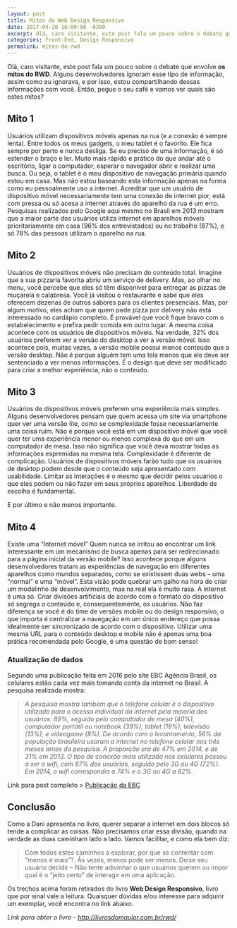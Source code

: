 ```yaml
---
layout: post
title: Mitos do Web Design Responsivo
date: 2017-04-20 16:00:00 -0300
excerpt: Olá, caro visitante, este post fala um pouco sobre o debate que envolve **os mitos do RWD**. Alguns desenvolvedores ignoram esse tipo de informação, assim como eu ignorava, e por isso, estou compartilhando dessas informações com você. Então, pegue o seu café e vamos ver quais são estes mitos?
categories: Front-End, Design Responsivo
permalink: mitos-do-rwd
---
```


Olá, caro visitante, este post fala um pouco sobre o debate que envolve **os mitos do RWD**. Alguns desenvolvedores ignoram esse tipo de informação, assim como eu ignorava, e por isso, estou compartilhando dessas informações com você. Então, pegue o seu café e vamos ver quais são estes mitos?

## Mito 1

Usuários utilizam dispositivos móveis apenas na rua (e a conexão é sempre lenta).
Entre todos os meus gadgets, o meu tablet é o favorito. Ele fica sempre por perto e nunca desliga. Se eu preciso de uma informação, é só estender o braço e ler. Muito mais rápido e prático do que andar até o escritório, ligar o computador, esperar o navegador abrir e realizar uma busca. Ou seja, o tablet é o meu dispositivo de navegação primária quando estou em casa. Mas não estou baseando esta informação apenas na forma como eu pessoalmente uso a internet.
Acreditar que um usuário de dispositivo móvel necessariamente tem uma conexão de internet pior, está com pressa ou só acesa a internet através do aparelho da rua é um erro. Pesquisas realizados pelo Google aqui mesmo no Brasil em 2013 mostram que a maior parte dos usuários utiliza internet em aparelhos móveis prioritariamente em casa (96% dos entrevistados) ou no trabalho (87%), e só 78% das pessoas utilizam o aparelho na rua.

## Mito 2

Usuários de dispositivos móveis não precisam do conteúdo total.
Imagine que a sua pizzaria favorita abriu um serviço de delivery. Mas, ao olhar no menu, você percebe que eles só têm disponível para entregar as pizzas de muçarela e calabresa. Você já visitou o restaurante e sabe que eles oferecem dezenas de outros sabores para os clientes presenciais. Mas, por algum motivo, eles acham que quem pede pizza por delivery não está interessado no cardápio completo. É provável que você fique bravo com o estabelecimento e prefira pedir comida em outro lugar. A mesma coisa acontece com os usuários de dispositivos móveis. Na verdade, 32% dos usuários preferem ver a versão do desktop a ver a versão móvel. Isso acontece pois, muitas vezes, a versão mobile possui menos conteúdo que a versão desktop. Não é porque alguém tem uma tela menos que ele deve ser sentenciado a ver menos informações. É o design que deve ser modificado para criar a melhor experiência, não o conteúdo.

## Mito 3

Usuários de dispositivos móveis preferem uma experiência mais simples.
Alguns desenvolvedores pensam que quem acessa um site via smartphone quer ver uma versão lite, como se complexidade fosse necessariamente uma coisa ruim. Não é porque você está em um dispositivo móvel que você quer ter uma experiência menor ou menos complexa do que em um computador de mesa. Isso não significa que você deva mostrar todas as informações espremidas na mesma tela. Complexidade é diferente de complicação. Usuários de dispositivos móveis farão tudo que os usuários de desktop podem desde que o conteúdo seja apresentado com usabilidade. Limitar as interações é o mesmo que decidir pelos usuários o que eles podem ou não fazer em seus próprios aparelhos. Liberdade de escolha é fundamental.

E por último e não menos importante.

## Mito 4

Existe uma “Internet móvel”
Quem nunca se irritou ao encontrar um link interessante em um mecanismo de busca apenas para ser redirecionado para a página inicial da versão mobile? Isso acontece porque alguns desenvolvedores tratam as experiências de navegação em diferentes aparelhos como mundos separados, como se existissem duas webs – uma “normal” e uma “móvel”. Esta visão pode quebrar um galho na hora de criar um modelinho de desenvolvimento, mas na real ela é muito rasa. A internet é uma só. Criar divisões artificiais de acordo com o formato do dispositivo só segrega o conteúdo e, consequentemente, os usuários. Não faz diferença se você é do time de versões mobile ou do design responsivo, o que importa é centralizar a navegação em um único endereço que possa idealmente ser sincronizado de acordo com o dispositivo. Utilizar uma mesma URL para o conteúdo desktop e mobile não é apenas uma boa prática recomendada pelo Google, é uma questão de bom senso!

### Atualização de dados

Segundo uma publicação feita em 2016 pelo site EBC Agência Brasil, os celulares estão cada vez mais tomando conta da internet no Brasil. A pesquisa realizada mostra:

> *A pesquisa mostra também que o telefone celular é o dispositivo utilizado para o acesso individual da internet pela maioria dos usuários: 89%, seguido pelo computador de mesa (40%), computador portátil ou notebook (39%), tablet (19%), televisão (13%), e videogame (8%). De acordo com o levantamento, 56% da população brasileira usaram a internet no telefone celular nos três meses antes da pesquisa. A proporção era de 47% em 2014, e de 31% em 2013.
O tipo de conexão mais utilizada nos celulares passou a ser o wifi, com 87% dos usuários, seguido pelo 3G ou 4G (72%). Em 2014, o wifi correspondia a 74% e o 3G ou 4G a 82%.*

Link para post completo > [Publicação da EBC](http://agenciabrasil.ebc.com.br/pesquisa-e-inovacao/noticia/2016-09/pesquisa-mostra-que-58-da-populacao-brasileira-usam-internet)

## Conclusão

Como a Dani apresenta no livro, querer separar a internet em dois blocos só tende a complicar as coisas. Não precisamos criar essa divisão, quando na verdade as duas caminham lado a lado. Vamos facilitar, e como ela bem diz: 
> Com todos estes caminhos a explorar, por que se contentar com “menos é mais”?. Às vezes, menos pode ser menos. Deixe seu usuário decidir – Não tente adivinhar o que usuários querem ou impor qual é o “jeito certo” de interagir em uma aplicação. 

Os trechos acima foram retirados do livro **Web Design Responsivo**, livro que por sinal vale a leitura. Quaisquer dúvidas e/ou interesse para adquirir um exemplar, você encontra no link abaixo.

*Link para obter o livro - http://livrosdomaujor.com.br/rwd/*
